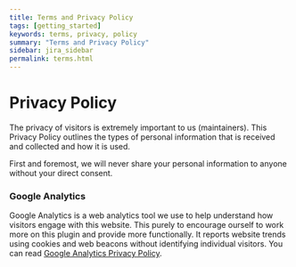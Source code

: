 ```yaml
---
title: Terms and Privacy Policy
tags: [getting_started]
keywords: terms, privacy, policy
summary: "Terms and Privacy Policy"
sidebar: jira_sidebar
permalink: terms.html
---
```


# Privacy Policy

The privacy of visitors is extremely important to us (maintainers). This Privacy Policy outlines the types of personal information that is received and collected and how it is used.

First and foremost, we will never share your personal information to anyone without your direct consent.

### Google Analytics

Google Analytics is a web analytics tool we use to help understand how visitors engage with this website. This purely to encourage ourself to work more on this plugin and provide more functionally. It reports website trends using cookies and web beacons without identifying individual visitors. You can read [Google Analytics Privacy Policy](http://www.google.com/analytics/learn/privacy.html).
